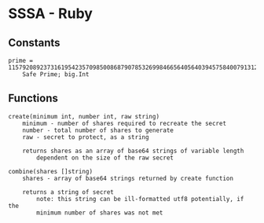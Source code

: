 # SSSA - Ruby
## Constants
    prime = 115792089237316195423570985008687907853269984665640564039457584007913129639747
        Safe Prime; big.Int

## Functions
    create(minimum int, number int, raw string)
        minimum - number of shares required to recreate the secret
        number - total number of shares to generate
        raw - secret to protect, as a string

        returns shares as an array of base64 strings of variable length
            dependent on the size of the raw secret

    combine(shares []string)
        shares - array of base64 strings returned by create function

        returns a string of secret
            note: this string can be ill-formatted utf8 potentially, if the
            minimum number of shares was not met
